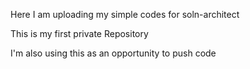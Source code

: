 Here I am uploading my simple codes for soln-architect


This is my first private Repository

I'm also using this as an opportunity to push code

